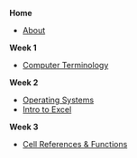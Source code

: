 **Home**
- [About](/)

**Week 1**
- [Computer Terminology](wk1/terminology.md)

**Week 2**
- [Operating Systems](wk2/operating_systems.md)
- [Intro to Excel](wk2/intro_excel.md)

**Week 3**
- [Cell References & Functions](wk3/excel_formulas.md)